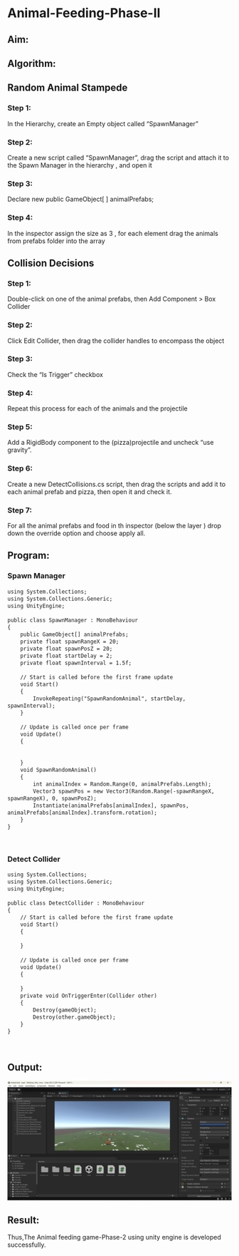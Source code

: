 # Animal-Feeding-Phase-II

## Aim:

## Algorithm:
## Random Animal Stampede
### Step 1: 
In the Hierarchy, create an Empty object called “SpawnManager”
### Step 2: 
Create a new script called “SpawnManager”, drag the script and attach it to the Spawn Manager in the hierarchy , and open it
### Step 3: 
Declare new public GameObject[ ] animalPrefabs;
### Step 4:
 In the inspector assign the size as 3 , for each element drag the animals from prefabs folder into the array

## Collision Decisions
### Step 1: 
Double-click on one of the animal prefabs, then Add Component > Box Collider
### Step 2:
 Click Edit Collider, then drag the collider handles to encompass the object
### Step 3: 
Check the “Is Trigger” checkbox
### Step 4:
 Repeat this process for each of the animals and the projectile
### Step 5: 
Add a RigidBody component to the (pizza)projectile and uncheck “use gravity”.
### Step 6: 
Create a new DetectCollisions.cs script, then drag the scripts and add it to each animal prefab and pizza, then open it and check it.
### Step 7: 
For all the animal prefabs and food in th inspector (below the  layer ) drop down the override option and choose apply all.

## Program:
### Spawn Manager
~~~
using System.Collections;
using System.Collections.Generic;
using UnityEngine;

public class SpawnManager : MonoBehaviour
{
    public GameObject[] animalPrefabs;
    private float spawnRangeX = 20;
    private float spawnPosZ = 20;
    private float startDelay = 2;
    private float spawnInterval = 1.5f;

    // Start is called before the first frame update
    void Start()
    {
        InvokeRepeating("SpawnRandomAnimal", startDelay, spawnInterval);
    }

    // Update is called once per frame
    void Update()
    {


    }
    void SpawnRandomAnimal()
    {
        int animalIndex = Random.Range(0, animalPrefabs.Length);
        Vector3 spawnPos = new Vector3(Random.Range(-spawnRangeX, spawnRangeX), 0, spawnPosZ);
        Instantiate(animalPrefabs[animalIndex], spawnPos, animalPrefabs[animalIndex].transform.rotation);
    }
}



~~~
### Detect Collider
~~~
using System.Collections;
using System.Collections.Generic;
using UnityEngine;

public class DetectCollider : MonoBehaviour
{
    // Start is called before the first frame update
    void Start()
    {
        
    }

    // Update is called once per frame
    void Update()
    {
        
    }
    private void OnTriggerEnter(Collider other)
    {
        Destroy(gameObject);
        Destroy(other.gameObject);
    }
}



~~~
## Output:
![p](phase2op.png)
## Result:
Thus,The Animal feeding game-Phase-2 using unity engine is developed successfully.